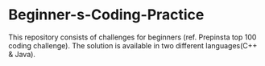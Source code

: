 # Beginner-s-Coding-Practice
This repository consists of challenges for beginners (ref. Prepinsta top 100 coding challenge).
The solution is available in two different languages(C++ & Java).
